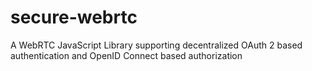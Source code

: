 # secure-webrtc
A WebRTC JavaScript Library supporting decentralized OAuth 2 based authentication and OpenID Connect based authorization
